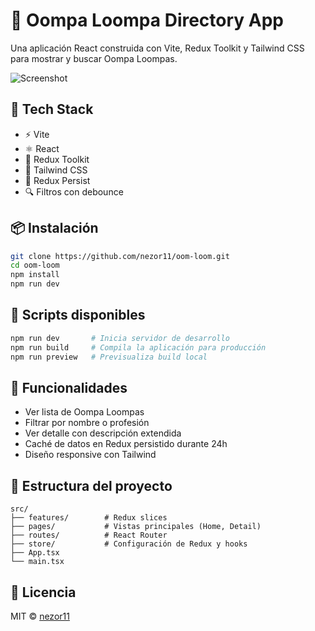 # 🍭 Oompa Loompa Directory App

Una aplicación React construida con Vite, Redux Toolkit y Tailwind CSS para mostrar y buscar Oompa Loompas.

![Screenshot](https://s3.eu-central-1.amazonaws.com/napptilus/level-test/imgs/logo-umpa-loompa.png)

## 🚀 Tech Stack

- ⚡️ Vite
- ⚛️ React
- 🧠 Redux Toolkit
- 💅 Tailwind CSS
- 🔄 Redux Persist
- 🔍 Filtros con debounce

## 📦 Instalación

```bash
git clone https://github.com/nezor11/oom-loom.git
cd oom-loom
npm install
npm run dev
```

## 🧪 Scripts disponibles

```bash
npm run dev       # Inicia servidor de desarrollo
npm run build     # Compila la aplicación para producción
npm run preview   # Previsualiza build local
```

## 🔎 Funcionalidades

- Ver lista de Oompa Loompas
- Filtrar por nombre o profesión
- Ver detalle con descripción extendida
- Caché de datos en Redux persistido durante 24h
- Diseño responsive con Tailwind

## 📁 Estructura del proyecto

```
src/
├── features/        # Redux slices
├── pages/           # Vistas principales (Home, Detail)
├── routes/          # React Router
├── store/           # Configuración de Redux y hooks
├── App.tsx
└── main.tsx
```

## 📄 Licencia

MIT © [nezor11](https://github.com/nezor11)
